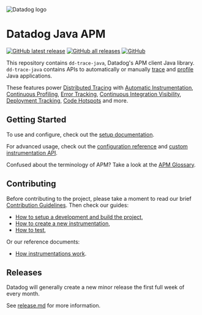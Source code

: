 ![Datadog logo](https://imgix.datadoghq.com/img/about/presskit/logo-h/dd_horizontal_white.png)

# Datadog Java APM

[![GitHub latest release](https://img.shields.io/github/v/release/datadog/dd-trace-java)](https://github.com/DataDog/dd-trace-java/releases/latest/)
[![GitHub all releases](https://img.shields.io/github/downloads/datadog/dd-trace-java/total)](https://github.com/DataDog/dd-trace-java/releases)
[![GitHub](https://img.shields.io/github/license/datadog/dd-trace-java)](/LICENSE)


This repository contains `dd-trace-java`, Datadog's APM client Java library.
`dd-trace-java` contains APIs to automatically or manually [trace](https://docs.datadoghq.com/tracing/visualization/#trace) and [profile](https://docs.datadoghq.com/tracing/profiler/) Java applications.

These features power [Distributed Tracing](https://docs.datadoghq.com/tracing/) with [Automatic Instrumentation](https://docs.datadoghq.com/tracing/trace_collection/compatibility/java/#integrations),
 [Continuous Profiling](https://docs.datadoghq.com/tracing/profiler/),
 [Error Tracking](https://docs.datadoghq.com/tracing/error_tracking/),
 [Continuous Integration Visibility](https://docs.datadoghq.com/continuous_integration/),
 [Deployment Tracking](https://docs.datadoghq.com/tracing/deployment_tracking/),
 [Code Hotspots](https://docs.datadoghq.com/tracing/profiler/connect_traces_and_profiles/) and more.

## Getting Started

To use and configure, check out the [setup documentation][setup docs].

For advanced usage, check out the [configuration reference][configuration reference] and [custom instrumentation API][api docs].

Confused about the terminology of APM?
Take a look at the [APM Glossary][visualization docs].

[setup docs]: https://docs.datadoghq.com/tracing/languages/java
[configuration reference]: https://docs.datadoghq.com/tracing/trace_collection/library_config/java
[api docs]: https://docs.datadoghq.com/tracing/trace_collection/custom_instrumentation/java/
[visualization docs]: https://docs.datadoghq.com/tracing/visualization/

## Contributing

Before contributing to the project, please take a moment to read our brief [Contribution Guidelines](CONTRIBUTING.md).
Then check our guides:
* [How to setup a development and build the project](BUILDING.md),
* [How to create a new instrumentation](docs/add_new_instrumentation.md),
* [How to test](docs/how_to_test.md),

Or our reference documents:
* [How instrumentations work](docs/how_instrumentations_work.md).

## Releases
Datadog will generally create a new minor release the first full week of every month.

See [release.md](docs/releases.md) for more information.
